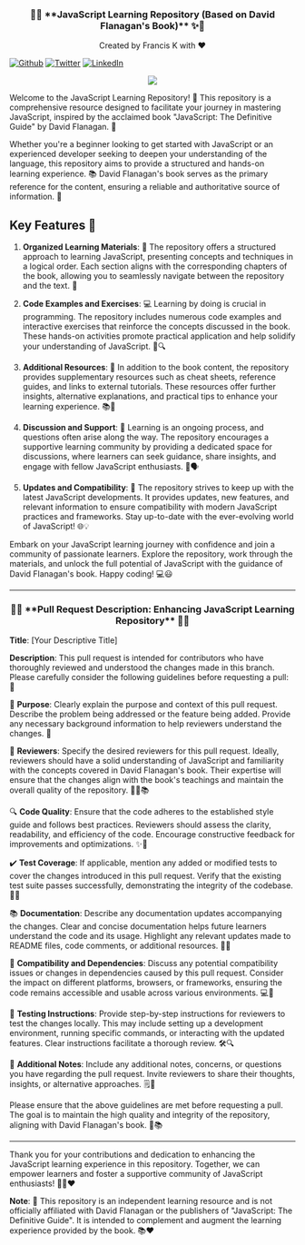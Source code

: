 <h3 align="center">📘✨ **JavaScript Learning Repository (Based on David Flanagan's Book)** ✨📘</h3>

<p align="center">Created by Francis K with ❤️</p> 

[![Github](https://img.shields.io/badge/GitHub-181717.svg?style=for-the-badge&logo=GitHub&logoColor=white)](https://github.com/lukademinnosa)
[![Twitter](https://img.shields.io/badge/Twitter-1DA1F2.svg?style=for-the-badge&logo=Twitter&logoColor=white)](https://twitter.com/dev_luke_254)
[![LinkedIn](https://img.shields.io/badge/LinkedIn-0A66C2.svg?style=for-the-badge&logo=LinkedIn&logoColor=white)](https://www.linkedin.com/in/francis-karuri-b30334177/)
<p align="center"><img src="https://github.com/LUCASFRANKINC/LUCASFRANKINC/blob/main/lukade_Frank%20Dex%20Devs_Landscape_121.png" /> </p>

Welcome to the JavaScript Learning Repository! 🎉 This repository is a comprehensive resource designed to facilitate your journey in mastering JavaScript, inspired by the acclaimed book "JavaScript: The Definitive Guide" by David Flanagan. 🚀

Whether you're a beginner looking to get started with JavaScript or an experienced developer seeking to deepen your understanding of the language, this repository aims to provide a structured and hands-on learning experience. 📚 David Flanagan's book serves as the primary reference for the content, ensuring a reliable and authoritative source of information. 🙌

## Key Features 🌟

1. **Organized Learning Materials**: 📂 The repository offers a structured approach to learning JavaScript, presenting concepts and techniques in a logical order. Each section aligns with the corresponding chapters of the book, allowing you to seamlessly navigate between the repository and the text. 📖

2. **Code Examples and Exercises**: 💻 Learning by doing is crucial in programming. The repository includes numerous code examples and interactive exercises that reinforce the concepts discussed in the book. These hands-on activities promote practical application and help solidify your understanding of JavaScript. 🚀🔍

3. **Additional Resources**: 🌈 In addition to the book content, the repository provides supplementary resources such as cheat sheets, reference guides, and links to external tutorials. These resources offer further insights, alternative explanations, and practical tips to enhance your learning experience. 📚🔗

4. **Discussion and Support**: 💬 Learning is an ongoing process, and questions often arise along the way. The repository encourages a supportive learning community by providing a dedicated space for discussions, where learners can seek guidance, share insights, and engage with fellow JavaScript enthusiasts. 🤝🗣️

5. **Updates and Compatibility**: 🔄 The repository strives to keep up with the latest JavaScript developments. It provides updates, new features, and relevant information to ensure compatibility with modern JavaScript practices and frameworks. Stay up-to-date with the ever-evolving world of JavaScript! 🌐💡

Embark on your JavaScript learning journey with confidence and join a community of passionate learners. Explore the repository, work through the materials, and unlock the full potential of JavaScript with the guidance of David Flanagan's book. Happy coding! 💻😃
<hr />
<h3 align="center">🌟📝 **Pull Request Description: Enhancing JavaScript Learning Repository** 📝🌟</h3>

**Title**: [Your Descriptive Title]

**Description**:
This pull request is intended for contributors who have thoroughly reviewed and understood the changes made in this branch. Please carefully consider the following guidelines before requesting a pull: 🚀

🎯 **Purpose**: Clearly explain the purpose and context of this pull request. Describe the problem being addressed or the feature being added. Provide any necessary background information to help reviewers understand the changes. 📖

👥 **Reviewers**: Specify the desired reviewers for this pull request. Ideally, reviewers should have a solid understanding of JavaScript and familiarity with the concepts covered in David Flanagan's book. Their expertise will ensure that the changes align with the book's teachings and maintain the overall quality of the repository. 🕵️‍♀️📚

🔍 **Code Quality**: Ensure that the code adheres to the established style guide and follows best practices. Reviewers should assess the clarity, readability, and efficiency of the code. Encourage constructive feedback for improvements and optimizations. ✨🔧

✔️ **Test Coverage**: If applicable, mention any added or modified tests to cover the changes introduced in this pull request. Verify that the existing test suite passes successfully, demonstrating the integrity of the codebase. 🧪✅

📚 **Documentation**: Describe any documentation updates accompanying the changes. Clear and concise documentation helps future learners understand the code and its usage. Highlight any relevant updates made to README files, code comments, or additional resources. 📝📖

🔗 **Compatibility and Dependencies**: Discuss any potential compatibility issues or changes in dependencies caused by this pull request. Consider the impact on different platforms, browsers, or frameworks, ensuring the code remains accessible and usable across various environments. 💻🔌

🔧 **Testing Instructions**: Provide step-by-step instructions for reviewers to test the changes locally. This may include setting up a development environment, running specific commands, or interacting with the updated features. Clear instructions facilitate a thorough review. 🛠️🔍

📝 **Additional Notes**: Include any additional notes, concerns, or questions you have regarding the pull request. Invite reviewers to share their thoughts, insights, or alternative approaches. 🗒️💬

Please ensure that the above guidelines are met before requesting a pull. The goal is to maintain the high quality and integrity of the repository, aligning with David Flanagan's book. 🙌📚
<hr />
Thank you for your contributions and dedication to enhancing the JavaScript learning experience in this repository. Together, we can empower learners and foster a supportive community of JavaScript enthusiasts! 🌟🚀❤️

**Note**: 📝 This repository is an independent learning resource and is not officially affiliated with David Flanagan or the publishers of "JavaScript: The Definitive Guide". It is intended to complement and augment the learning experience provided by the book. 📚❤️
